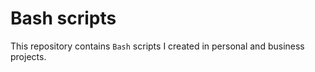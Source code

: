 # Bash scripts

This repository contains `Bash` scripts I created in personal and business projects.
